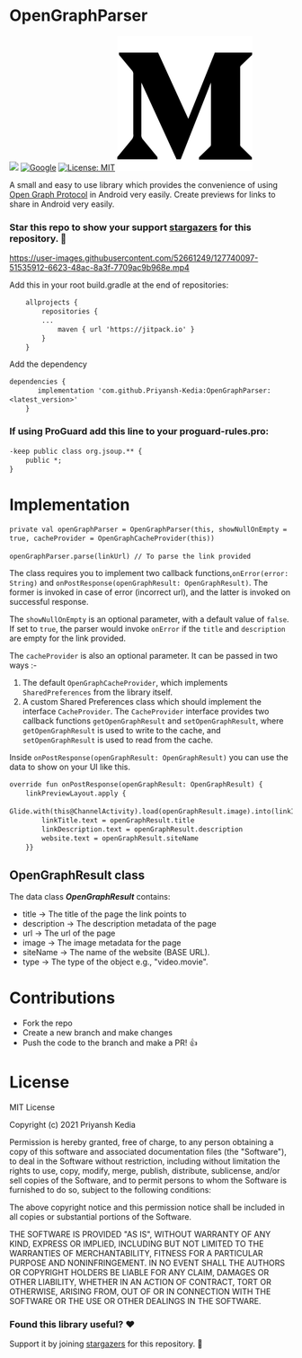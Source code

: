 
# OpenGraphParser
[![](https://jitpack.io/v/Priyansh-Kedia/OpenGraphParser.svg)](https://jitpack.io/#Priyansh-Kedia/OpenGraphParser)
<a href="https://devlibrary.withgoogle.com/products/android/repos/Priyansh-Kedia-OpenGraphParser"><img alt="Google" src="https://raw.githubusercontent.com/Priyansh-Kedia/OpenGraphParser/612637f6e864ac874cd1dd5071db8ee9e2e971eb/images/google-devlib.png"/></a>
[![License: MIT](https://img.shields.io/badge/License-MIT-yellow.svg)](https://opensource.org/licenses/MIT)
<a
href="https://proandroiddev.com/how-to-create-a-preview-for-a-link-in-android-6906d0aa9e12"><img alt="ProAndroidDev" src="https://raw.githubusercontent.com/Priyansh-Kedia/OpenGraphParser/master/images/Story-Medium.png"/></a>

A small and easy to use library which provides the convenience of using [Open Graph Protocol](https://ogp.me/) in Android very easily.
Create previews for links to share in Android very easily.




### Star this repo to show your support [stargazers](https://github.com/Priyansh-Kedia/OpenGraphParser/stargazers) for this repository. :star2:


https://user-images.githubusercontent.com/52661249/127740097-51535912-6623-48ac-8a3f-7709ac9b968e.mp4



Add this in your root build.gradle at the end of repositories:

		allprojects {
			repositories {
			...
				maven { url 'https://jitpack.io' }
			}
		}

Add the dependency

	dependencies {
		   implementation 'com.github.Priyansh-Kedia:OpenGraphParser:<latest_version>'
		}


### If using ProGuard add this line to your proguard-rules.pro:

    -keep public class org.jsoup.** {  
	    public *;  
    }


# Implementation

    private val openGraphParser = OpenGraphParser(this, showNullOnEmpty = true, cacheProvider = OpenGraphCacheProvider(this))
	
	openGraphParser.parse(linkUrl) // To parse the link provided

The class requires you to implement two callback functions,`onError(error: String)` and `onPostResponse(openGraphResult: OpenGraphResult)`. The former is invoked in case of error (incorrect url), and the latter is invoked on successful response.

The `showNullOnEmpty` is an optional parameter, with a default value of `false`. If set to `true`, the parser would invoke `onError` if the `title` and `description` are empty for the link provided.

The `cacheProvider` is also an optional parameter.  It can be passed in two ways :-
1. The default `OpenGraphCacheProvider`, which implements `SharedPreferences` from the library itself.
2. A custom Shared Preferences class which should implement the interface `CacheProvider`.  The `CacheProvider` interface provides two callback functions `getOpenGraphResult` and `setOpenGraphResult`, where `getOpenGraphResult` is used to write to the cache, and `setOpenGraphResult` is used to read from the cache.


Inside `onPostResponse(openGraphResult: OpenGraphResult)` you can use the data to show on your UI like this.

    override fun onPostResponse(openGraphResult: OpenGraphResult) {  
    	linkPreviewLayout.apply {  
			Glide.with(this@ChannelActivity).load(openGraphResult.image).into(linkImage)  
			linkTitle.text = openGraphResult.title  
			linkDescription.text = openGraphResult.description  
			website.text = openGraphResult.siteName  
	 	}}

## OpenGraphResult class
The data class ***OpenGraphResult*** contains:
- title -> The title of the page the link points to
- description -> The description metadata of the page
- url -> The url of the page
- image -> The image metadata for the page
- siteName -> The name of the website (BASE URL).
- type -> The type of the object e.g., "video.movie".


# Contributions
- Fork the repo
- Create a new branch and make changes
- Push the code to the branch and make a PR! :+1:

# License
MIT License

Copyright (c) 2021 Priyansh Kedia

Permission is hereby granted, free of charge, to any person obtaining a copy
of this software and associated documentation files (the "Software"), to deal
in the Software without restriction, including without limitation the rights
to use, copy, modify, merge, publish, distribute, sublicense, and/or sell
copies of the Software, and to permit persons to whom the Software is
furnished to do so, subject to the following conditions:

The above copyright notice and this permission notice shall be included in all
copies or substantial portions of the Software.

THE SOFTWARE IS PROVIDED "AS IS", WITHOUT WARRANTY OF ANY KIND, EXPRESS OR
IMPLIED, INCLUDING BUT NOT LIMITED TO THE WARRANTIES OF MERCHANTABILITY,
FITNESS FOR A PARTICULAR PURPOSE AND NONINFRINGEMENT. IN NO EVENT SHALL THE
AUTHORS OR COPYRIGHT HOLDERS BE LIABLE FOR ANY CLAIM, DAMAGES OR OTHER
LIABILITY, WHETHER IN AN ACTION OF CONTRACT, TORT OR OTHERWISE, ARISING FROM,
OUT OF OR IN CONNECTION WITH THE SOFTWARE OR THE USE OR OTHER DEALINGS IN THE
SOFTWARE.



### Found this library useful? :heart:

Support it by joining [stargazers](https://github.com/Priyansh-Kedia/OpenGraphParser/stargazers) for this repository. :star2:
